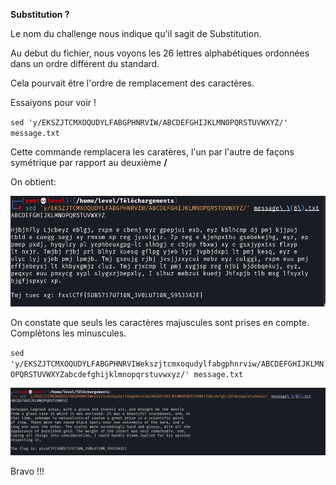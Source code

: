**Substitution ?**

Le nom du challenge nous indique qu'il sagit de Substitution.

Au debut du  fichier, nous voyons les 26  lettres alphabétiques ordonnées dans un ordre différent du standard.

Cela pourvait être l'ordre de remplacement des caractères.

Essaiyons pour voir ! 

`sed 'y/EKSZJTCMXOQUDYLFABGPHNRVIW/ABCDEFGHIJKLMNOPQRSTUVWXYZ/' message.txt`

Cette commande remplacera les caratères, l'un par l'autre de façons symétrique par rapport au deuxième **/**

On obtient:

<img src='cap1.png'/>

On constate que seuls les caractères majuscules sont prises en compte.
Complètons les minuscules.

`sed 'y/EKSZJTCMXOQUDYLFABGPHNRVIWekszjtcmxoqudylfabgphnrviw/ABCDEFGHIJKLMNOPQRSTUVWXYZabcdefghijklmnopqrstuvwxyz/' message.txt`

<img src='cap2.png'/>

Bravo !!!
